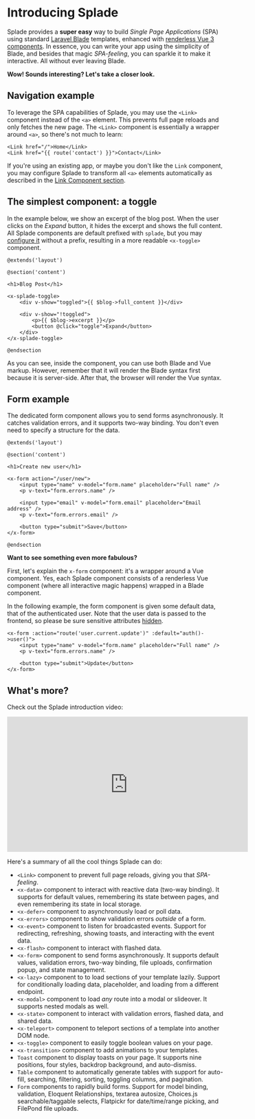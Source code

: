 # Introducing Splade

Splade provides a **super easy** way to build *Single Page Applications* (SPA) using standard [Laravel Blade](https://laravel.com/docs/10.x/blade) templates, enhanced with [renderless Vue 3 components](https://adamwathan.me/renderless-components-in-vuejs/). In essence, you can write your app using the simplicity of Blade, and besides that magic *SPA-feeling*, you can sparkle it to make it interactive. All without ever leaving Blade.

**Wow! Sounds interesting? Let's take a closer look.**

## Navigation example

To leverage the SPA capabilities of Splade, you may use the `<Link>` component instead of the `<a>` element. This prevents full page reloads and only fetches the new page. The `<Link>` component is essentially a wrapper around `<a>`, so there's not much to learn:

```blade
<Link href="/">Home</Link>
<Link href="{{ route('contact') }}">Contact</Link>
```

If you're using an existing app, or maybe you don't like the `Link` component, you may configure Splade to transform all `<a>` elements automatically as described in the [Link Component section](/x-link.md).

## The simplest component: a toggle

In the example below, we show an excerpt of the blog post. When the user clicks on the *Expand* button, it hides the excerpt and shows the full content. All Splade components are default prefixed with `splade`, but you may [configure it](/customization.md) without a prefix, resulting in a more readable `<x-toggle>` component.

```blade
@extends('layout')

@section('content')

<h1>Blog Post</h1>

<x-splade-toggle>
    <div v-show="toggled">{{ $blog->full_content }}</div>

    <div v-show="!toggled">
        <p>{{ $blog->excerpt }}</p>
        <button @click="toggle">Expand</button>
    </div>
</x-splade-toggle>

@endsection
```

As you can see, inside the component, you can use both Blade and Vue markup. However, remember that it will render the Blade syntax first because it is server-side. After that, the browser will render the Vue syntax.

## Form example

The dedicated form component allows you to send forms asynchronously. It catches validation errors, and it supports two-way binding. You don't even need to specify a structure for the data.

```blade
@extends('layout')

@section('content')

<h1>Create new user</h1>

<x-form action="/user/new">
    <input type="name" v-model="form.name" placeholder="Full name" />
    <p v-text="form.errors.name" />

    <input type="email" v-model="form.email" placeholder="Email address" />
    <p v-text="form.errors.email" />

    <button type="submit">Save</button>
</x-form>

@endsection
```

**Want to see something even more fabulous?**

First, let's explain the `x-form` component: it's a wrapper around a Vue component. Yes, each Splade component consists of a renderless Vue component (where all interactive magic happens) wrapped in a Blade component.

In the following example, the form component is given some default data, that of the authenticated user. Note that the user data is passed to the frontend, so please be sure sensitive attributes [hidden](https://laravel.com/docs/10.x/eloquent-serialization#hiding-attributes-from-json).

```blade
<x-form :action="route('user.current.update')" :default="auth()->user()">
    <input type="name" v-model="form.name" placeholder="Full name" />
    <p v-text="form.errors.name" />

    <button type="submit">Update</button>
</x-form>
```

## What's more?

Check out the Splade introduction video:

<iframe width="560" height="315" src="https://www.youtube-nocookie.com/embed/9V9BUHtvwXI?controls=1" title="YouTube video player" frameborder="0" allow="accelerometer; autoplay; clipboard-write; encrypted-media; gyroscope; picture-in-picture" allowfullscreen></iframe>

Here's a summary of all the cool things Splade can do:

* `<Link>` component to prevent full page reloads, giving you that *SPA-feeling*.
* `<x-data>` component to interact with reactive data (two-way binding). It supports for default values, remembering its state between pages, and even remembering its state in local storage.
* `<x-defer>` component to asynchronously load or poll data.
* `<x-errors>` component to show validation errors *outside* of a form.
* `<x-event>` component to listen for broadcasted events. Support for redirecting, refreshing, showing toasts, and interacting with the event data.
* `<x-flash>` component to interact with flashed data.
* `<x-form>` component to send forms asynchronously. It supports default values, validation errors, two-way binding, file uploads, confirmation popup, and state management.
* `<x-lazy>` component to to load sections of your template lazily. Support for conditionally loading data, placeholder, and loading from a different endpoint.
* `<x-modal>` component to load *any* route into a modal or slideover. It supports nested modals as well.
* `<x-state>` component to interact with validation errors, flashed data, and shared data.
* `<x-teleport>` component to  teleport sections of a template into another DOM node.
* `<x-toggle>` component to easily toggle boolean values on your page.
* `<x-transition>` component to add animations to your templates.
* `Toast` component to display toasts on your page. It supports nine positions, four styles, backdrop background, and auto-dismiss.
* `Table` component to automatically generate tables with support for auto-fill, searching, filtering, sorting, toggling columns, and pagination.
* `Form` components to rapidly build forms. Support for model binding, validation, Eloquent Relationships, textarea autosize, Choices.js searchable/taggable selects, Flatpickr for date/time/range picking, and FilePond file uploads.